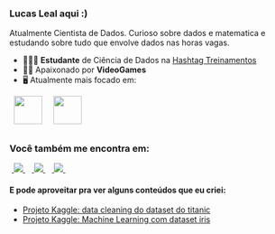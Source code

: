 ### Lucas Leal aqui :)
Atualmente Cientista de Dados. Curioso sobre dados e matematica e estudando sobre tudo que envolve dados nas horas vagas.

- 👨🏻‍💻 **Estudante** de Ciência de Dados na [Hashtag Treinamentos](https://www.hashtagtreinamentos.com/)
- 🧗🏼 Apaixonado por **VideoGames**
- 🖥️ Atualmente mais focado em:
<div style="display: inline">
  &nbsp;&nbsp;<img width='50' height='50' src="https://cdn.jsdelivr.net/gh/devicons/devicon/icons/python/python-original.svg" />&nbsp;&nbsp;
  &nbsp;&nbsp;<img width='50' height='50' src="https://cdn.jsdelivr.net/gh/devicons/devicon/icons/r/r-original.svg" />&nbsp;&nbsp;&nbsp;
</div> 

##

### Você também me encontra em:
&nbsp;<a href="https://www.linkedin.com/in/rafaelpintoti/">
  <img src="https://img.shields.io/badge/linkedin-%230077B5.svg?style=for-the-badge&logo=linkedin&logoColor=white">
</a>&nbsp;
&nbsp;<a href="https://llucaslleall.medium.com/">
  <img src="https://img.shields.io/badge/Medium-12100E?style=for-the-badge&logo=medium&logoColor=white">
</a>&nbsp;
&nbsp;<a href="https://www.instagram.com/rafapintosz/">
  <img src="https://img.shields.io/badge/Instagram-%23E4405F.svg?style=for-the-badge&logo=Instagram&logoColor=white">
</a>&nbsp;

#### E pode aproveitar pra ver alguns conteúdos que eu criei:
- <a href="https://www.kaggle.com/code/rafapintods/data-cleaning-titanic">
    Projeto Kaggle: data cleaning do dataset do titanic
  </a>
- <a href="https://www.kaggle.com/code/rafapintods/machine-learning-com-iris">
    Projeto Kaggle: Machine Learning com dataset iris
  </a>
